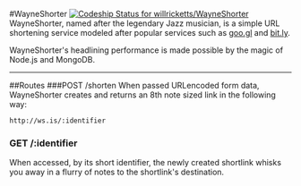 #WayneShorter
[ ![Codeship Status for willricketts/WayneShorter](https://codeship.com/projects/85236670-c4f6-0132-1e82-464f157e7e15/status?branch=master)](https://codeship.com/projects/74272)
WayneShorter, named after the legendary Jazz musician, is a simple URL shortening service modeled after popular services such as [goo.gl](http://goo.gl) and [bit.ly](http://bit.ly).

WayneShorter's headlining performance is made possible by the magic of Node.js and MongoDB.

---

##Routes
###POST /shorten
When passed URLencoded form data, WayneShorter creates and returns an 8th note sized link in the following way:
```
http://ws.is/:identifier
```

### GET /:identifier
When accessed, by its short identifier, the newly created shortlink whisks you away in a flurry of notes to the shortlink's destination.
